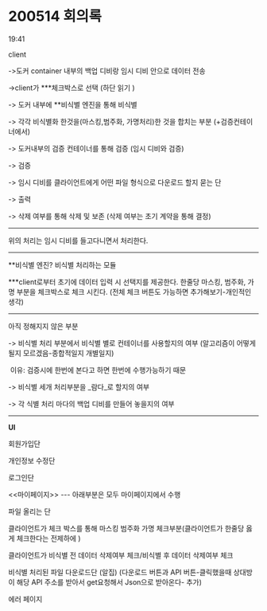 # 200514 회의록

19:41

client 

->도커 container 내부의 백업 디비랑 임시 디비 안으로 데이터 전송 

->client가 ***체크박스로 선택 (하단 읽기 )

-> 도커 내부에 **비식별 엔진을 통해 비식별

-> 각각 비식별화 한것을(마스킹,범주화, 가명처리)한 것을 합치는 부분 (+검증컨테이너에서)

-> 도커내부의 검증 컨테이너를 통해 검증 (임시 디비와 검증)

-> 검증

-> 임시 디비를 클라이언트에게 어떤 파일 형식으로 다운로드 할지 묻는 단

-> 출력

-> 삭제 여부를 통해 삭제 및 보존 (삭제 여부는 초기 계약을 통해 결정)

---

위의 처리는 임시 디비를 들고다니면서 처리한다.

---

**비식별 엔진? 비식별 처리하는 모듈

***client로부터 초기에 데이터 입력 시 선택지를 제공한다. 한줄당 마스킹, 범주화, 가명 부분을 체크박스로 체크 시킨다. (전체 체크 버튼도 가능하면 추가해보기-개인적인 생각)

---

아직 정해지지 않은 부분 

-> 비식별 처리 부분에서 비식별 별로 컨테이너를 사용할지의 여부 (알고리즘이 어떻게 될지 모르겠음-종합적일지 개별일지)

​	이유: 검증시에 한번에 본다고 하면 한번에 수행가능하기 때문 

-> 비식별 세개 처리부분을 _람다_로 할지의 여부

-> 각 식별 처리 마다의 백업 디비를 만들어 놓을지의 여부

---

**UI**

회원가입단

개인정보 수정단

로그인단

<<마이페이지>> --- 아래부분은 모두 마이페이지에서 수행

파일 올리는 단

클라이언트가 체크 박스를 통해 마스킹 범주화 가명 체크부분(클라이언트가 한줄당 옳게 체크한다는 전제하에 )

클라이언트가 비식별 전 데이터 삭제여부 체크/비식별 후 데이터 삭제여부 체크

비식별 처리된 파일 다운로드단 (알집) 
(다운로드 버튼과 API 버튼-클릭했을때 상대방이 해당 API 주소를 받아서 get요청해서 Json으로 받아온다- 추가)

에러 페이지 

